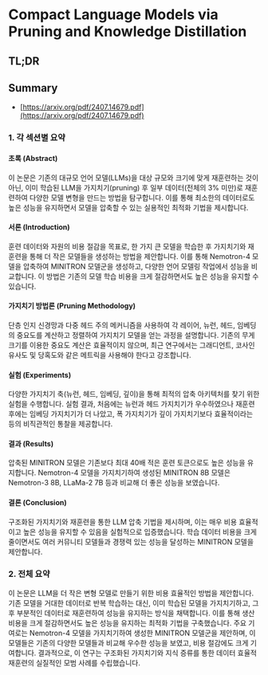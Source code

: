 # Compact Language Models via Pruning and Knowledge Distillation
## TL;DR
## Summary
- [https://arxiv.org/pdf/2407.14679.pdf](https://arxiv.org/pdf/2407.14679.pdf)

### 1. 각 섹션별 요약 

#### 초록 (Abstract)
이 논문은 기존의 대규모 언어 모델(LLMs)을 대상 규모와 크기에 맞게 재훈련하는 것이 아닌, 이미 학습된 LLM을 가지치기(pruning) 후 일부 데이터(전체의 3% 미만)로 재훈련하여 다양한 모델 변형을 만드는 방법을 탐구합니다. 이를 통해 최소한의 데이터로도 높은 성능을 유지하면서 모델을 압축할 수 있는 실용적인 최적화 기법을 제시합니다.

#### 서론 (Introduction)
훈련 데이터와 자원의 비용 절감을 목표로, 한 가지 큰 모델을 학습한 후 가지치기와 재훈련을 통해 더 작은 모델들을 생성하는 방법을 제안합니다. 이를 통해 Nemotron-4 모델을 압축하여 MINITRON 모델군을 생성하고, 다양한 언어 모델링 작업에서 성능을 비교합니다. 이 방법은 기존의 모델 학습 비용을 크게 절감하면서도 높은 성능을 유지할 수 있습니다.

#### 가지치기 방법론 (Pruning Methodology)
단층 인지 신경망과 다중 헤드 주의 메커니즘을 사용하여 각 레이어, 뉴런, 헤드, 임베딩의 중요도를 계산하고 정렬하여 가지치기 모델을 얻는 과정을 설명합니다. 기존의 무게 크기를 이용한 중요도 계산은 효율적이지 않으며, 최근 연구에서는 그래디언트, 코사인 유사도 및 당혹도와 같은 메트릭을 사용해야 한다고 강조합니다.

#### 실험 (Experiments)
다양한 가지치기 축(뉴런, 헤드, 임베딩, 깊이)을 통해 최적의 압축 아키텍처를 찾기 위한 실험을 수행합니다. 실험 결과, 처음에는 뉴런과 헤드 가지치기가 우수하였으나 재훈련 후에는 임베딩 가지치기가 더 나았고, 폭 가지치기가 깊이 가지치기보다 효율적이라는 등의 비직관적인 통찰을 제공합니다.

#### 결과 (Results)
압축된 MINITRON 모델은 기존보다 최대 40배 적은 훈련 토큰으로도 높은 성능을 유지합니다. Nemotron-4 모델을 가지치기하여 생성된 MINITRON 8B 모델은 Nemotron-3 8B, LLaMa-2 7B 등과 비교해 더 좋은 성능을 보였습니다.

#### 결론 (Conclusion)
구조화된 가지치기와 재훈련을 통한 LLM 압축 기법을 제시하며, 이는 매우 비용 효율적이고 높은 성능을 유지할 수 있음을 실험적으로 입증했습니다. 학습 데이터 비용을 크게 줄이면서도 여러 커뮤니티 모델들과 경쟁력 있는 성능을 달성하는 MINITRON 모델을 제안합니다.

### 2. 전체 요약
이 논문은 LLM을 더 작은 변형 모델로 만들기 위한 비용 효율적인 방법을 제안합니다. 기존 모델을 거대한 데이터로 반복 학습하는 대신, 이미 학습된 모델을 가지치기하고, 그 후 부분적인 데이터로 재훈련하여 성능을 유지하는 방식을 채택합니다. 이를 통해 생산 비용을 크게 절감하면서도 높은 성능을 유지하는 최적화 기법을 구축했습니다. 주요 기여로는 Nemotron-4 모델을 가지치기하여 생성한 MINITRON 모델군을 제안하며, 이 모델들은 기존의 다양한 모델들과 비교해 우수한 성능을 보였고, 비용 절감에도 크게 기여합니다. 결과적으로, 이 연구는 구조화된 가지치기와 지식 증류를 통한 데이터 효율적 재훈련의 실질적인 모범 사례를 수립했습니다.